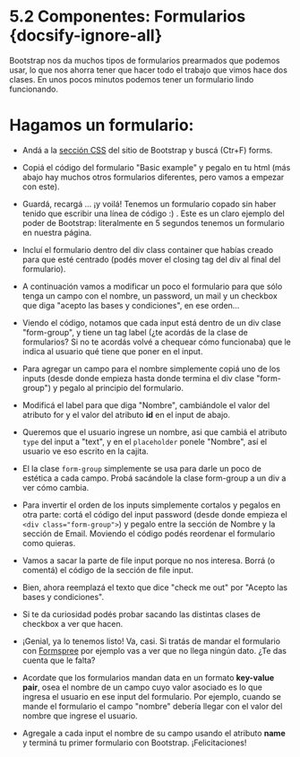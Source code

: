 # 5.2 Componentes: Formularios {docsify-ignore-all}

Bootstrap nos da muchos tipos de formularios prearmados que podemos usar, lo que nos ahorra tener que hacer todo el trabajo que vimos hace dos clases. En unos pocos minutos podemos tener un formulario lindo funcionando.

# Hagamos un formulario:

  * Andá a la [sección CSS](https://getbootstrap.com/docs/3.3/css/) del sitio de Bootstrap y buscá (Ctr+F) forms.

  * Copiá el código del formulario "Basic example" y pegalo en tu html (más abajo hay muchos otros formularios diferentes, pero vamos a empezar con este).

  * Guardá, recargá … ¡y voilá! Tenemos un formulario copado sin haber tenido que escribir una línea de código :) . Este es un claro ejemplo del poder de Bootstrap: literalmente en 5 segundos tenemos un formulario en nuestra página.

  * Incluí el formulario dentro del div class container que habías creado para que esté centrado (podés mover el closing tag del div al final del formulario).

  * A continuación vamos a modificar un poco el formulario para que sólo tenga un campo con el nombre, un password, un mail y un checkbox que diga "acepto las bases y condiciones", en ese orden…

  * Viendo el código, notamos que cada input está dentro de un div clase "form-group", y tiene un tag label (¿te acordás de la clase de formularios? Si no te acordás volvé a chequear cómo funcionaba) que le indica al usuario qué tiene que poner en el input.

  * Para agregar un campo para el nombre simplemente copiá uno de los inputs (desde donde empieza hasta donde termina el div clase "form-group") y pegalo al principio del formulario.

  * Modificá el label para que diga "Nombre", cambiándole el valor del atributo for y el valor del atributo **id** en el input de abajo.

  * Queremos que el usuario ingrese un nombre, asi que cambiá el atributo ```type``` del input a "text", y en el ```placeholder``` ponele "Nombre", así el usuario ve eso escrito en la cajita.

  * El la clase ```form-group``` simplemente se usa para darle un poco de estética a cada campo. Probá sacándole la clase form-group a un div a ver cómo cambia.

  * Para invertir el orden de los inputs simplemente cortalos y pegalos en otra parte: cortá el código del input password (desde donde empieza el ```<div class="form-group">```) y pegalo entre la sección de Nombre y la sección de Email. Moviendo el código podés reordenar el formulario como quieras.

  * Vamos a sacar la parte de file input porque no nos interesa. Borrá (o comentá) el código de la sección de file input.

  * Bien, ahora reemplazá el texto que dice "check me out" por "Acepto las bases y condiciones".

  * Si te da curiosidad podés probar sacando las distintas clases de checkbox a ver que hacen.

  * ¡Genial, ya lo tenemos listo! Va, casi. Si tratás de mandar el formulario con [Formspree](https://formspree.io/) por ejemplo vas a ver que no llega ningún dato. ¿Te das cuenta que le falta?

  * Acordate que los formularios mandan data en un formato **key-value pair**, osea el nombre de un campo cuyo valor asociado es lo que ingresa el usuario en ese input del formulario. Por ejemplo, cuando se mande el formulario el campo "nombre" debería llegar con el valor del nombre que ingrese el usuario.

  * Agregale a cada input el nombre de su campo usando el atributo **name** y terminá tu primer formulario con Bootstrap. ¡Felicitaciones!

